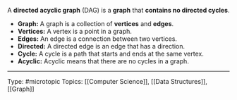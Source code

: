 A **directed acyclic graph** (DAG) is a **graph** that **contains no directed cycles**.

-   **Graph:** A graph is a collection of **vertices** and **edges**.
-   **Vertices:** A vertex is a point in a graph.
-   **Edges:** An edge is a connection between two vertices.
-   **Directed:** A directed edge is an edge that has a direction.
-   **Cycle:** A cycle is a path that starts and ends at the same vertex.
-   **Acyclic:** Acyclic means that there are no cycles in a graph.
___
Type: #microtopic 
Topics: [[Computer Science]], [[Data Structures]], [[Graph]]


